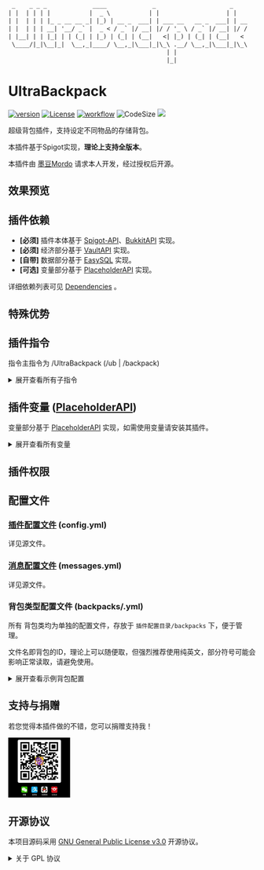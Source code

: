 ```text
 _    _ _ _             ____             _                     _    
| |  | | | |           |  _ \           | |                   | |   
| |  | | | |_ _ __ __ _| |_) | __ _  ___| | ___ __   __ _  ___| | __
| |  | | | __| '__/ _` |  _ < / _` |/ __| |/ / '_ \ / _` |/ __| |/ /
| |__| | | |_| | | (_| | |_) | (_| | (__|   <| |_) | (_| | (__|   < 
 \____/|_|\__|_|  \__,_|____/ \__,_|\___|_|\_\ .__/ \__,_|\___|_|\_\
                                             | |                    
                                             |_|                    
```

# UltraBackpack

[![version](https://img.shields.io/github/v/release/CarmJos/UltraBackpack)](https://github.com/CarmJos/UltraBackpack/releases)
[![License](https://img.shields.io/github/license/CarmJos/UltraBackpack)](https://opensource.org/licenses/GPL-3.0)
[![workflow](https://github.com/CarmJos/UltraBackpack/actions/workflows/maven.yml/badge.svg?branch=master)](https://github.com/CarmJos/UltraBackpack/actions/workflows/maven.yml)
![CodeSize](https://img.shields.io/github/languages/code-size/CarmJos/UltraBackpack)
![](https://visitor-badge.glitch.me/badge?page_id=UltraBackpack.readme)

超级背包插件，支持设定不同物品的存储背包。

本插件基于Spigot实现，**理论上支持全版本**。

本插件由 [墨豆Mordo](https://www.zimrs.cn) 请求本人开发，经过授权后开源。

## 效果预览

## 插件依赖

- **[必须]** 插件本体基于 [Spigot-API](https://hub.spigotmc.org/stash/projects/SPIGOT)、[BukkitAPI](http://bukkit.org/) 实现。
- **[必须]** 经济部分基于 [VaultAPI](https://github.com/MilkBowl/VaultAPI) 实现。
- **[自带]** 数据部分基于 [EasySQL](https://github.com/CarmJos/EasySQL) 实现。
- **[可选]** 变量部分基于 [PlaceholderAPI](https://www.spigotmc.org/resources/6245/) 实现。

详细依赖列表可见 [Dependencies](https://github.com/CarmJos/UltraBackpack/network/dependencies) 。

## 特殊优势

## 插件指令

指令主指令为 /UltraBackpack (/ub | /backpack)

<details>
<summary>展开查看所有子指令</summary>

```text
# sell <背包ID> <物品ID> <数量>
@ 玩家指令 (UltraBackpack.Command.Sell)
- 售出对应数量的对应物品。
- 该指令受到玩家每日售出数量的限制。

# sellAll [背包ID] [物品ID]
@ 玩家指令 (UltraBackpack.Command.SellAll)
- 售出所有相关物品。
- 该指令受到玩家每日售出数量的限制。


# info <玩家> [背包ID] [物品ID] 
@ 管理指令 (UltraBackpack.admin)
- 得到玩家的相关物品信息。

# add <玩家> <背包ID> <物品ID> <数量>
@ 管理指令 (UltraBackpack.admin)
- 为玩家添加对应背包中对于物品的数量。

# remove <玩家> <背包ID> <物品ID> <数量>
@ 管理指令 (UltraBackpack.admin)
- 为玩家减少对应背包中对于物品的数量。

# sell <玩家> [背包ID] [物品ID] [数量]
@ 管理指令 (UltraBackpack.admin)
- 为玩家售出相关物品。
- 若不填写数量，则售出所有对应背包的对应物品。
- 若不填写物品，则售出对应背包内所有物品。
- 若不填写背包，则售出所有背包内所有物品。
- 该指令受到玩家每日售出数量的限制。
```

</details>

## 插件变量 ([PlaceholderAPI](https://www.spigotmc.org/resources/6245/))

变量部分基于 [PlaceholderAPI](https://www.spigotmc.org/resources/6245/) 实现，如需使用变量请安装其插件。

<details>
<summary>展开查看所有变量</summary>

```text
# %UltraBackpack_amount_<背包ID>_<物品ID>%
- 得到对应背包内对应物品的数量

# %UltraBackpack_price_<背包ID>_<物品ID>%
- 得到对应背包内对应物品的价格

# %UltraBackpack_sold_<背包ID>_<物品ID>%
- 得到对应背包内对应物品的今日售出数量

# %UltraBackpack_limit_<背包ID>_<物品ID>%
- 得到对应背包内对应物品的每日售出限制

# %UltraBackpack_remain_<背包ID>_<物品ID>%
- 得到对应背包内对应物品的剩余可售出数量
- $剩余可售出数量 = $每日售出限制 - $今日售出数量
```

</details>

## 插件权限

## 配置文件

### [插件配置文件](ultrabackpack-plugin/src/main/resources/config.yml) (config.yml)

详见源文件。

### [消息配置文件](ultrabackpack-plugin/src/main/resources/messages.yml) (messages.yml)

详见源文件。

### 背包类型配置文件 (backpacks/<ID>.yml)

所有 背包类均为单独的配置文件，存放于 `插件配置目录/backpacks` 下，便于管理。

文件名即背包的ID，理论上可以随便取，但强烈推荐使用纯英文，部分符号可能会影响正常读取，请避免使用。

<details>
<summary>展开查看示例背包配置</summary>

```yaml

```

</details>

## 支持与捐赠

若您觉得本插件做的不错，您可以捐赠支持我！

<img height=25% width=25% src="https://raw.githubusercontent.com/CarmJos/CarmJos/main/img/donate-code.jpg"  alt=""/>

## 开源协议

本项目源码采用 [GNU General Public License v3.0](https://opensource.org/licenses/GPL-3.0) 开源协议。

<details>
<summary>关于 GPL 协议</summary>

> GNU General Public Licence (GPL) 有可能是开源界最常用的许可模式。GPL 保证了所有开发者的权利，同时为使用者提供了足够的复制，分发，修改的权利：
>
> #### 可自由复制
> 你可以将软件复制到你的电脑，你客户的电脑，或者任何地方。复制份数没有任何限制。
> #### 可自由分发
> 在你的网站提供下载，拷贝到U盘送人，或者将源代码打印出来从窗户扔出去（环保起见，请别这样做）。
> #### 可以用来盈利
> 你可以在分发软件的时候收费，但你必须在收费前向你的客户提供该软件的 GNU GPL 许可协议，以便让他们知道，他们可以从别的渠道免费得到这份软件，以及你收费的理由。
> #### 可自由修改
> 如果你想添加或删除某个功能，没问题，如果你想在别的项目中使用部分代码，也没问题，唯一的要求是，使用了这段代码的项目也必须使用 GPL 协议。
>
> 需要注意的是，分发的时候，需要明确提供源代码和二进制文件，另外，用于某些程序的某些协议有一些问题和限制，你可以看一下 @PierreJoye 写的 Practical Guide to GPL Compliance 一文。使用 GPL 协议，你必须在源代码代码中包含相应信息，以及协议本身。
>
> *以上文字来自 [五种开源协议GPL,LGPL,BSD,MIT,Apache](https://www.oschina.net/question/54100_9455) 。*
</details>
